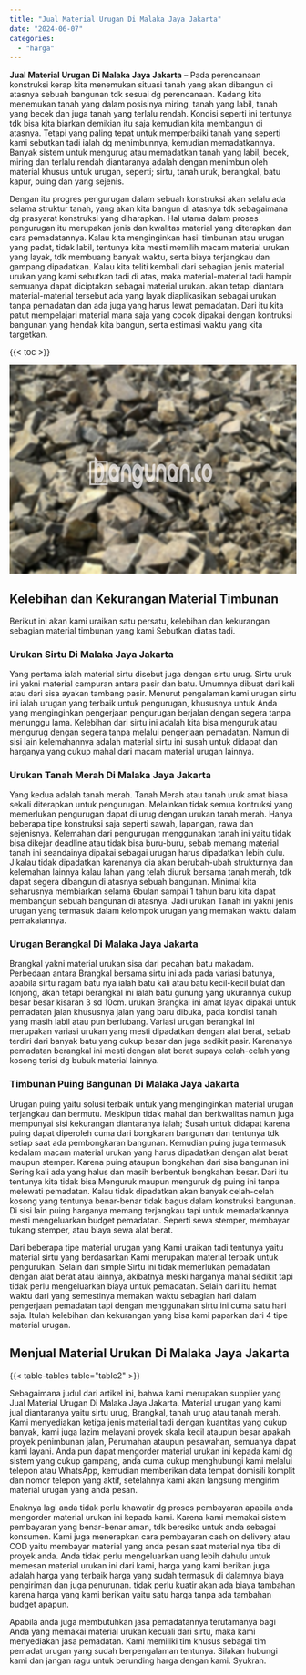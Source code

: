 ```yaml
---
title: "Jual Material Urugan Di Malaka Jaya Jakarta"
date: "2024-06-07"
categories: 
  - "harga"
---
```


**Jual Material Urugan Di Malaka Jaya Jakarta** – Pada perencanaan konstruksi kerap kita menemukan situasi tanah yang akan dibangun di atasnya sebuah bangunan tdk sesuai dg perencanaan. Kadang kita menemukan tanah yang dalam posisinya miring, tanah yang labil, tanah yang becek dan juga tanah yang terlalu rendah. Kondisi seperti ini tentunya tdk bisa kita biarkan demikian itu saja kemudian kita membangun di atasnya. Tetapi yang paling tepat untuk memperbaiki tanah yang seperti kami sebutkan tadi ialah dg menimbunnya, kemudian memadatkannya. Banyak sistem untuk mengurug atau memadatkan tanah yang labil, becek, miring dan terlalu rendah diantaranya adalah dengan menimbun oleh material khusus untuk urugan, seperti; sirtu, tanah uruk, berangkal, batu kapur, puing dan yang sejenis.

Dengan itu progres pengurugan dalam sebuah konstruksi akan selalu ada selama struktur tanah, yang akan kita bangun di atasnya tdk sebagaimana dg prasyarat konstruksi yang diharapkan. Hal utama dalam proses pengurugan itu merupakan jenis dan kwalitas material yang diterapkan dan cara pemadatannya. Kalau kita menginginkan hasil timbunan atau urugan yang padat, tidak labil, tentunya kita mesti memilih macam material urukan yang layak, tdk membuang banyak waktu, serta biaya terjangkau dan gampang dipadatkan. Kalau kita teliti kembali dari sebagian jenis material urukan yang kami sebutkan tadi di atas, maka material-material tadi hampir semuanya dapat diciptakan sebagai material urukan. akan tetapi diantara material-material tersebut ada yang layak diaplikasikan sebagai urukan tanpa pemadatan dan ada juga yang harus lewat pemadatan. Dari itu kita patut mempelajari material mana saja yang cocok dipakai dengan kontruksi bangunan yang hendak kita bangun, serta estimasi waktu yang kita targetkan.

{{< toc >}}

![Jual Material Urugan Di Malaka Jaya Jakarta](/images/jual-urugan-38.png)

## Kelebihan dan Kekurangan Material Timbunan

Berikut ini akan kami uraikan satu persatu, kelebihan dan kekurangan sebagian material timbunan yang kami Sebutkan diatas tadi.

### Urukan Sirtu Di Malaka Jaya Jakarta

Yang pertama ialah material sirtu disebut juga dengan sirtu urug. Sirtu uruk ini yakni material campuran antara pasir dan batu. Umumnya dibuat dari kali atau dari sisa ayakan tambang pasir. Menurut pengalaman kami urugan sirtu ini ialah urugan yang terbaik untuk pengurugan, khususnya untuk Anda yang menginginkan pengerjaan pengurugan berjalan dengan segera tanpa menunggu lama. Kelebihan dari sirtu ini adalah kita bisa menguruk atau mengurug dengan segera tanpa melalui pengerjaan pemadatan. Namun di sisi lain kelemahannya adalah material sirtu ini susah untuk didapat dan harganya yang cukup mahal dari macam material urugan lainnya.

### Urukan Tanah Merah Di Malaka Jaya Jakarta

Yang kedua adalah tanah merah. Tanah Merah atau tanah uruk amat biasa sekali diterapkan untuk pengurugan. Melainkan tidak semua kontruksi yang memerlukan pengurugan dapat di urug dengan urukan tanah merah. Hanya beberapa tipe konstruksi saja seperti sawah, lapangan, rawa dan sejenisnya. Kelemahan dari pengurugan menggunakan tanah ini yaitu tidak bisa dikejar deadline atau tidak bisa buru-buru, sebab memang material tanah ini seandainya dipakai sebagai urugan harus dipadatkan lebih dulu. Jikalau tidak dipadatkan karenanya dia akan berubah-ubah strukturnya dan kelemahan lainnya kalau lahan yang telah diuruk bersama tanah merah, tdk dapat segera dibangun di atasnya sebuah bangunan. Minimal kita seharusnya membiarkan selama 6bulan sampai 1 tahun baru kita dapat membangun sebuah bangunan di atasnya. Jadi urukan Tanah ini yakni jenis urugan yang termasuk dalam kelompok urugan yang memakan waktu dalam pemakaiannya.

### Urugan Berangkal Di Malaka Jaya Jakarta

Brangkal yakni material urukan sisa dari pecahan batu makadam. Perbedaan antara Brangkal bersama sirtu ini ada pada variasi batunya, apabila sirtu ragam batu nya ialah batu kali atau batu kecil-kecil bulat dan lonjong, akan tetapi berangkal ini ialah batu gunung yang ukurannya cukup besar besar kisaran 3 sd 10cm. urukan Brangkal ini amat layak dipakai untuk pemadatan jalan khususnya jalan yang baru dibuka, pada kondisi tanah yang masih labil atau pun berlubang. Variasi urugan berangkal ini merupakan variasi urukan yang mesti dipadatkan dengan alat berat, sebab terdiri dari banyak batu yang cukup besar dan juga sedikit pasir. Karenanya pemadatan berangkal ini mesti dengan alat berat supaya celah-celah yang kosong terisi dg bubuk material lainnya.

### Timbunan Puing Bangunan Di Malaka Jaya Jakarta

Urugan puing yaitu solusi terbaik untuk yang menginginkan material urugan terjangkau dan bermutu. Meskipun tidak mahal dan berkwalitas namun juga mempunyai sisi kekurangan diantaranya ialah; Susah untuk didapat karena puing dapat diperoleh cuma dari bongkaran bangunan dan tentunya tdk setiap saat ada pembongkaran bangunan. Kemudian puing juga termasuk kedalam macam material urukan yang harus dipadatkan dengan alat berat maupun stemper. Karena puing ataupun bongkahan dari sisa bangunan ini Sering kali ada yang halus dan masih berbentuk bongkahan besar. Dari itu tentunya kita tidak bisa Menguruk maupun menguruk dg puing ini tanpa melewati pemadatan. Kalau tidak dipadatkan akan banyak celah-celah kosong yang tentunya benar-benar tidak bagus dalam konstruksi bangunan. Di sisi lain puing harganya memang terjangkau tapi untuk memadatkannya mesti mengeluarkan budget pemadatan. Seperti sewa stemper, membayar tukang stemper, atau biaya sewa alat berat.

Dari beberapa tipe material urugan yang Kami uraikan tadi tentunya yaitu material sirtu yang berdasarkan Kami merupakan material terbaik untuk pengurukan. Selain dari simple Sirtu ini tidak memerlukan pemadatan dengan alat berat atau lainnya, akibatnya meski harganya mahal sedikit tapi tidak perlu mengeluarkan biaya untuk pemadatan. Selain dari itu hemat waktu dari yang semestinya memakan waktu sebagian hari dalam pengerjaan pemadatan tapi dengan menggunakan sirtu ini cuma satu hari saja. Itulah kelebihan dan kekurangan yang bisa kami paparkan dari 4 tipe material urugan.

## Menjual Material Urukan Di Malaka Jaya Jakarta

{{< table-tables table="table2" >}}

Sebagaimana judul dari artikel ini, bahwa kami merupakan supplier yang Jual Material Urugan Di Malaka Jaya Jakarta. Material urugan yang kami jual diantaranya yaitu sirtu urug, Brangkal, tanah urug atau tanah merah. Kami menyediakan ketiga jenis material tadi dengan kuantitas yang cukup banyak, kami juga lazim melayani proyek skala kecil ataupun besar apakah proyek penimbunan jalan, Perumahan ataupun pesawahan, semuanya dapat kami layani. Anda pun dapat mengorder material urukan ini kepada kami dg sistem yang cukup gampang, anda cuma cukup menghubungi kami melalui telepon atau WhatsApp, kemudian memberikan data tempat domisili komplit dan nomor telepon yang aktif, setelahnya kami akan langsung mengirim material urugan yang anda pesan.

Enaknya lagi anda tidak perlu khawatir dg proses pembayaran apabila anda mengorder material urukan ini kepada kami. Karena kami memakai sistem pembayaran yang benar-benar aman, tdk beresiko untuk anda sebagai konsumen. Kami juga menerapkan cara pembayaran cash on delivery atau COD yaitu membayar material yang anda pesan saat material nya tiba di proyek anda. Anda tidak perlu mengeluarkan uang lebih dahulu untuk memesan material urukan ini dari kami, harga yang kami berikan juga adalah harga yang terbaik harga yang sudah termasuk di dalamnya biaya pengiriman dan juga penurunan. tidak perlu kuatir akan ada biaya tambahan karena harga yang kami berikan yaitu satu harga tanpa ada tambahan budget apapun.

Apabila anda juga membutuhkan jasa pemadatannya terutamanya bagi Anda yang memakai material urukan kecuali dari sirtu, maka kami menyediakan jasa pemadatan. Kami memiliki tim khusus sebagai tim pemadat urugan yang sudah berpengalaman tentunya. Silakan hubungi kami dan jangan ragu untuk berunding harga dengan kami. Syukran.
